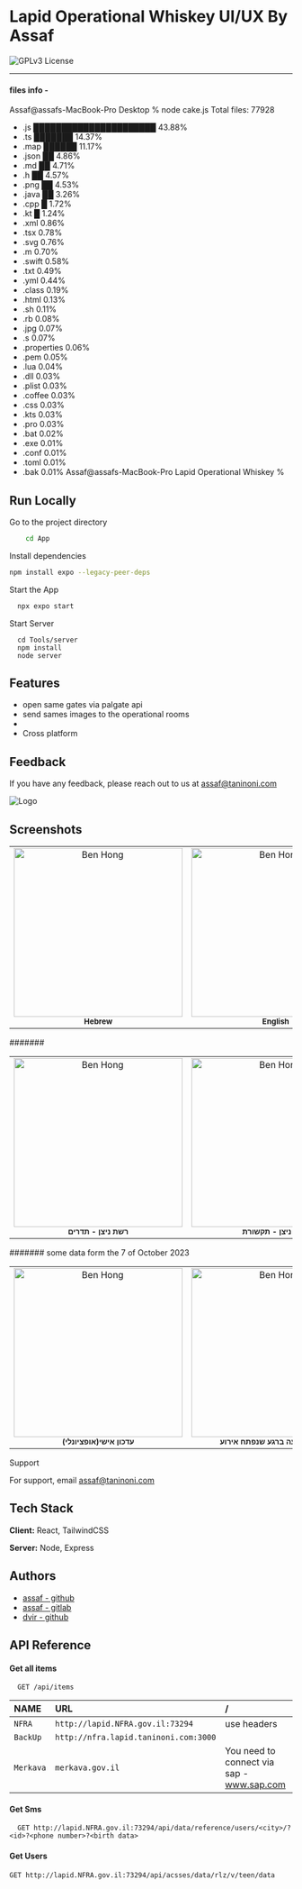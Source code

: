 
# Lapid Operational Whiskey UI/UX By Assaf
![GPLv3 License](https://img.shields.io/badge/License-GPL%20v3-yellow.svg)
______________________________
#### files info -

Assaf@assafs-MacBook-Pro Desktop % node cake.js
Total files: 77928
- .js    ██████████████████████                             43.88%
- .ts    ███████                                            14.37%
- .map   ██████                                             11.17%
- .json  ██                                                 4.86%
- .md    ██                                                 4.71%
- .h     ██                                                 4.57%
- .png   ██                                                 4.53%
- .java  ██                                                 3.26%
- .cpp   █                                                  1.72%
- .kt    █                                                  1.24%
- .xml                                                      0.86%
- .tsx                                                      0.78%
- .svg                                                      0.76%
- .m                                                        0.70%
- .swift                                                    0.58%
- .txt                                                      0.49%
- .yml                                                      0.44%
- .class                                                    0.19%
- .html                                                     0.13%
- .sh                                                       0.11%
- .rb                                                       0.08%
- .jpg                                                      0.07%
- .s                                                        0.07%
- .properties                                               0.06%
- .pem                                                      0.05%
- .lua                                                      0.04%
- .dll                                                      0.03%
- .plist                                                    0.03%
- .coffee                                                   0.03%
- .css                                                      0.03%
- .kts                                                      0.03%
- .pro                                                      0.03%
- .bat                                                      0.02%
- .exe                                                      0.01%
- .conf                                                     0.01%
- .toml                                                     0.01%
- .bak                                                      0.01%
Assaf@assafs-MacBook-Pro Lapid Operational Whiskey % 


## Run Locally


Go to the project directory

```bash
    cd App 
```

Install dependencies

```bash
npm install expo --legacy-peer-deps
```

Start the App

```bash
  npx expo start
```
Start Server
```
  cd Tools/server
  npm install
  node server
```

## Features

- open same gates via palgate api 
- send sames images to the operational rooms
- 
- Cross platform


## Feedback

If you have any feedback, please reach out to us at assaf@taninoni.com


![Logo](https://i.ibb.co/thCxSt2/kanfi-fire.png)


## Screenshots
<table>
  <tr>
    <td align="center"><img src="https://i.ibb.co/M73Vwk2/he.png" width="300px;" alt="Ben Hong"/><br /><sub><b>Hebrew</td>
    <td align="center"><img src="https://i.ibb.co/KLQk5PK/en.png" width="300px;" alt="Ben Hong"/><br /><sub><b>English</td>
    <td align="center"><img src="https://i.ibb.co/DMHxvmk/es.png" width="300px;" alt="Ben Hong"/><br /><sub><b>Spanish</td>
    <td align="center"><img src="https://i.ibb.co/ZgN987P/it.png" width="300px;" alt="Ben Hong"/><br /><sub><b>italian</td>
    <td align="center"><img src="https://i.ibb.co/Bq55rLY/fr.png" width="300px;" alt="Ben Hong"/><br /><sub><b>french</td>
    <td align="center"><img src="https://i.ibb.co/C87yzfb/rs.png" width="300px;" alt="Ben Hong"/><br /><sub><b>russian</td>
  </tr>
</table>

#######
<table>
  <tr>
    <td align="center"><img src="https://i.ibb.co/DQ7L1LJ/list.png" width="300px;" alt="Ben Hong"/><br /><sub><b>רשת ניצן - תדרים</td>
    <td align="center"><img src="https://i.ibb.co/h10h5dc/apx.png" width="300px;" alt="Ben Hong"/><br /><sub><b>רשת ניצן - תקשורת</td>
    <td align="center"><img src="https://i.ibb.co/9ZWL8pT/main.png" width="300px;" alt="Ben Hong"/><br /><sub><b>מסך ראשי</td>
    <td align="center"><img src="https://i.ibb.co/L5HbDN5/shift.png" width="300px;" alt="Ben Hong"/><br /><sub><b>כניסה למשמרת </td>
  </tr>
</table


####### some data form the 7 of October 2023
<table>
  <tr>
    <td align="center"><img src="https://i.ibb.co/cNVyTSN/smsmain.png" width="300px;" alt="Ben Hong"/><br /><sub><b>עדכון אישי(אופציונלי)</td>
    <td align="center"><img src="https://i.ibb.co/5nB4XR3/alert2.png" width="300px;" alt="Ben Hong"/><br /><sub><b>קבלת התרעה ברגע שנפתח אירוע</td>
    <td align="center"><img src="https://i.ibb.co/6ZcXxXV/a.png" width="300px;" alt="Ben Hong"/><br /><sub><b> התרעה בדיקה</td>
  </tr>
</table

## Support

For support, email assaf@taninoni.com


## Tech Stack

**Client:** React, TailwindCSS

**Server:** Node, Express


## Authors

- [assaf - github](https://www.github.com/assafgold1)
- [assaf - gitlab](https://gitlab.com/assafg41)
- [dvir - github](https://github.com/pizzabossxd)

## API Reference

#### Get all items

```http
  GET /api/items
```

| NAME | URL     | / 
| :-------- | :-------                       |:------
| `NFRA` | `http://lapid.NFRA.gov.il:73294` | use headers
| `BackUp` | `http://nfra.lapid.taninoni.com:3000` ||use headers
| `Merkava` | `merkava.gov.il` |You need to connect via sap  -  www.sap.com|

#### Get Sms

```http
  GET http://lapid.NFRA.gov.il:73294/api/data/reference/users/<city>/?<id>?<phone number>?<birth data>
```

#### Get Users

```http
GET http://lapid.NFRA.gov.il:73294/api/acsses/data/rlz/v/teen/data
```



